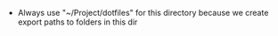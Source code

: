 - Always use "~/Project/dotfiles" for this directory because we create export paths to folders in this dir
